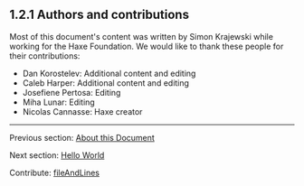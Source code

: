 ## 1.2.1 Authors and contributions

Most of this document's content was written by Simon Krajewski while working for the Haxe Foundation. We would like to thank these people for their contributions:



* Dan Korostelev: Additional content and editing
* Caleb Harper: Additional content and editing
* Josefiene Pertosa: Editing
* Miha Lunar: Editing
* Nicolas Cannasse: Haxe creator

---

Previous section: [About this Document](introduction-about-this-document.md)

Next section: [Hello World](introduction-hello-world.md)

Contribute: [fileAndLines](https://github.com/HaxeFoundation/HaxeManual/blob/master/01-introduction.tex#L63-63)